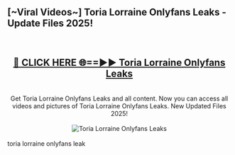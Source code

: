 <h2>[~Viral Videos~] Toria Lorraine Onlyfans Leaks - Update Files 2025!</h2>
<br>
<div align="center">
<h2><a href="https://betterlinks.top/A2PfLJ" rel="nofollow">🔴 CLICK HERE 🌐==►► Toria Lorraine Onlyfans Leaks</a></h2>
<br>
Get Toria Lorraine Onlyfans Leaks and all content. Now you can access all videos and pictures of Toria Lorraine Onlyfans Leaks. New Updated Files 2025!
<br>
<br>
<a href="https://betterlinks.top/A2PfLJ" rel="nofollow" data-target="animated-image.originalLink"><img src="https://i.ibb.co.com/WyWwxjT/player-gif2.gif" alt="Toria Lorraine Onlyfans Leaks" style="max-width: 100%; display: inline-block;" data-target="animated-image.originalImage"></a>
</div>
<br>
toria lorraine onlyfans leak
